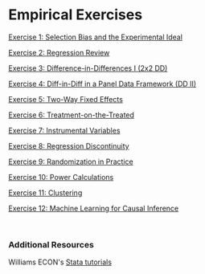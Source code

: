 # Empirical Exercises  

[Exercise 1:  Selection Bias and the Experimental Ideal](https://pjakiela.github.io/ECON523/exercises/E1-selection.html)

[Exercise 2: Regression Review](https://pjakiela.github.io/ECON523/exercises/E2-regression.html)

[Exercise 3: Difference-in-Differences I (2x2 DD)](https://pjakiela.github.io/ECON523/exercises/E3-DD1.html)  

[Exercise 4: Diff-in-Diff in a Panel Data Framework (DD II)](https://pjakiela.github.io/ECON523/exercises/E4-DD2.html)  

[Exercise 5: Two-Way Fixed Effects](https://pjakiela.github.io/ECON523/exercises/E5-TWFE.html)   

[Exercise 6: Treatment-on-the-Treated](https://pjakiela.github.io/ECON523/exercises/E6-TOT.html)

[Exercise 7:  Instrumental Variables](https://pjakiela.github.io/ECON523/exercises/E7-IV.html)

[Exercise 8:  Regression Discontinuity](https://pjakiela.github.io/ECON523/exercises/E8-RD.html)  

[Exercise 9:  Randomization in Practice](https://pjakiela.github.io/ECON523/exercises/E9-randomization.html)  

[Exercise 10:  Power Calculations](https://pjakiela.github.io/ECON523/exercises/E10-power.html)  

[Exercise 11:  Clustering](https://pjakiela.github.io/ECON523/exercises/E11-clustering.html)

[Exercise 12:  Machine Learning for Causal Inference](https://pjakiela.github.io/ECON523/exercises/E12-ML.html)

<br>

### Additional Resources 

Williams ECON's [Stata tutorials](https://pjakiela.github.io/stata/)

